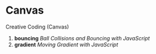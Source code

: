 # Canvas
Creative Coding (Canvas)


1. **bouncing** *Ball Collisions and Bouncing with JavaScript*
2. **gradient** *Moving Gradient with JavaScript*
